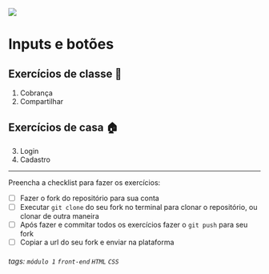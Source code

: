 ![](https://i.imgur.com/xG74tOh.png)

# Inputs e botões

## Exercícios de classe 🏫
1. Cobrança
2. Compartilhar

## Exercícios de casa 🏠
3. Login
4. Cadastro

---

Preencha a checklist para fazer os exercícios:

-   [ ] Fazer o fork do repositório para sua conta
-   [ ] Executar `git clone` do seu fork no terminal para clonar o repositório, ou clonar de outra maneira
-   [ ] Após fazer e commitar todos os exercícios fazer o `git push` para seu fork
-   [ ] Copiar a url do seu fork e enviar na plataforma

###### tags: `módulo 1` `front-end` `HTML` `CSS`

